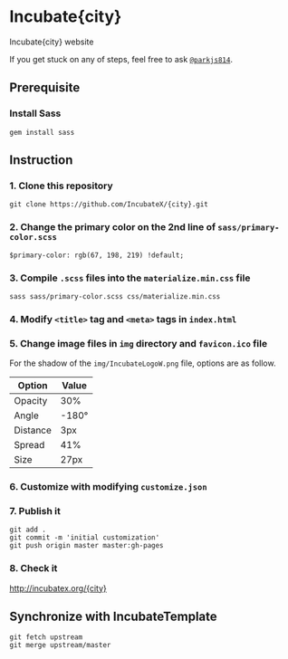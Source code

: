# Incubate{city}
Incubate{city} website

If you get stuck on any of steps, feel free to ask <a href="http://fb.com/parkjs814" target="_blank">`@parkjs814`</a>.

Prerequisite
------------
### Install Sass
    gem install sass

Instruction
-----------
### 1. Clone this repository
    git clone https://github.com/IncubateX/{city}.git
### 2. Change the primary color on the 2nd line of `sass/primary-color.scss`
    $primary-color: rgb(67, 198, 219) !default;
### 3. Compile `.scss` files into the `materialize.min.css` file
    sass sass/primary-color.scss css/materialize.min.css
### 4. Modify `<title>` tag and `<meta>` tags in `index.html`
### 5. Change image files in `img` directory and `favicon.ico` file
For the shadow of the `img/IncubateLogoW.png` file, options are as follow.

| Option   | Value |
|----------|-------|
| Opacity  | 30%   |
| Angle    | -180° |
| Distance | 3px   |
| Spread   | 41%   |
| Size     | 27px  |
### 6. Customize with modifying `customize.json`
### 7. Publish it
    git add .
    git commit -m 'initial customization'
    git push origin master master:gh-pages
### 8. Check it
<a href="http://incubatex.org/{city}" target="_blank">http://incubatex.org/{city}</a>

Synchronize with IncubateTemplate
---------------------------------
    git fetch upstream
    git merge upstream/master